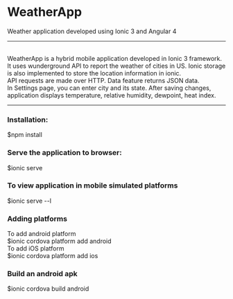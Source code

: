 # WeatherApp
Weather application developed using Ionic 3 and Angular 4
<hr>
<br/>
WeatherApp is a hybrid mobile application developed in Ionic 3 framework. It uses wunderground API to report the weather of cities in US. Ionic storage is also implemented to store the location information in ionic.<br/>
API requests are made over HTTP. Data feature returns JSON data.<br/>
In Settings page, you can enter city and its state. After saving changes, application displays temperature, relative humidity, dewpoint, heat index.

<hr>
<h3>Installation: </h3>
$npm install
<h3>Serve the application to browser: </h3>

$ionic serve

<h3>To view application in mobile simulated platforms</h3>
$ionic serve --l
<h3>Adding platforms </h3>
To add android platform<br/>
$ionic cordova platform add android
<br/>
To add iOS platform<br/>
$ionic cordova platform add ios
<h3>Build an android apk</h3>
$ionic cordova build android

